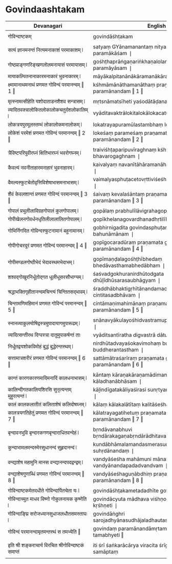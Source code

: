 # Govindaashtakam

| Devanagari | English |
| ------ | ------ |
|  |  |
| गोविन्दाष्टकम्   | govindāśhṭakam   |
|  |  |
| सत्यं ज्ञानमनन्तं नित्यमनाकाशं परमाकाशम् ❘   | satyaṃ GYānamanantaṃ nityamanākāśaṃ paramākāśam ❘   |
| गोष्ठप्राङ्गणरिङ्खणलोलमनायासं परमायासम् ❘   | gośhṭhaprāṅgaṇariṅkhaṇalolamanāyāsaṃ paramāyāsam ❘   |
| मायाकल्पितनानाकारमनाकारं भुवनाकारम् ❘   | māyākalpitanānākāramanākāraṃ bhuvanākāram ❘   |
| क्ष्मामानाथमनाथं प्रणमत गोविन्दं परमानन्दम् ‖ 1 ‖   | kśhmāmānāthamanāthaṃ praṇamata govindaṃ paramānandam ‖ 1 ‖   |
|  |  |
| मृत्स्नामत्सीहेति यशोदाताडनशैशव सन्त्रासम् ❘   | mṛtsnāmatsīheti yaśodātāḍanaśaiśava santrāsam ❘   |
| व्यादितवक्त्रालोकितलोकालोकचतुर्दशलोकालिम् ❘   | vyāditavaktrālokitalokālokacaturdaśalokālim ❘   |
| लोकत्रयपुरमूलस्तम्भं लोकालोकमनालोकम् ❘   | lokatrayapuramūlastambhaṃ lokālokamanālokam ❘   |
| लोकेशं परमेशं प्रणमत गोविन्दं परमानन्दम् ‖ 2 ‖   | lokeśaṃ parameśaṃ praṇamata govindaṃ paramānandam ‖ 2 ‖   |
|  |  |
| त्रैविष्टपरिपुवीरघ्नं क्षितिभारघ्नं भवरोगघ्नम् ❘   | traiviśhṭaparipuvīraghnaṃ kśhitibhāraghnaṃ bhavarogaghnam ❘   |
| कैवल्यं नवनीताहारमनाहारं भुवनाहारम् ❘   | kaivalyaṃ navanītāhāramanāhāraṃ bhuvanāhāram ❘   |
| वैमल्यस्फुटचेतोवृत्तिविशेषाभासमनाभासम् ❘   | vaimalyasphuṭacetovṛttiviśeśhābhāsamanābhāsam ❘   |
| शैवं केवलशान्तं प्रणमत गोविन्दं परमानन्दम् ‖ 3 ‖   | śaivaṃ kevalaśāntaṃ praṇamata govindaṃ paramānandam ‖ 3 ‖   |
|  |  |
| गोपालं प्रभुलीलाविग्रहगोपालं कुलगोपालम् ❘   | gopālaṃ prabhulīlāvigrahagopālaṃ kulagopālam ❘   |
| गोपीखेलनगोवर्धनधृतिलीलालालितगोपालम् ❘   | gopīkhelanagovardhanadhṛtilīlālālitagopālam ❘   |
| गोभिर्निगदित गोविन्दस्फुटनामानं बहुनामानम् ❘   | gobhirnigadita govindasphuṭanāmānaṃ bahunāmānam ❘   |
| गोपीगोचरदूरं प्रणमत गोविन्दं परमानन्दम् ‖ 4 ‖   | gopīgocaradūraṃ praṇamata govindaṃ paramānandam ‖ 4 ‖   |
|  |  |
| गोपीमण्डलगोष्ठीभेदं भेदावस्थमभेदाभम् ❘   | gopīmaṇḍalagośhṭhībhedaṃ bhedāvasthamabhedābham ❘   |
| शश्वद्गोखुरनिर्धूतोद्गत धूलीधूसरसौभाग्यम् ❘   | śaśvadgokhuranirdhūtodgata dhūḻīdhūsarasaubhāgyam ❘   |
| श्रद्धाभक्तिगृहीतानन्दमचिन्त्यं चिन्तितसद्भावम् ❘   | śraddhābhaktigṛhītānandamacintyaṃ cintitasadbhāvam ❘   |
| चिन्तामणिमहिमानं प्रणमत गोविन्दं परमानन्दम् ‖ 5 ‖   | cintāmaṇimahimānaṃ praṇamata govindaṃ paramānandam ‖ 5 ‖   |
|  |  |
| स्नानव्याकुलयोषिद्वस्त्रमुपादायागमुपारूढम् ❘   | snānavyākulayośhidvastramupādāyāgamupārūḍham ❘   |
| व्यादित्सन्तीरथ दिग्वस्त्रा दातुमुपाकर्षन्तं ताः   | vyāditsantīratha digvastrā dātumupākarśhantaṃ tāḥ   |
| निर्धूतद्वयशोकविमोहं बुद्धं बुद्धेरन्तस्थम् ❘   | nirdhūtadvayaśokavimohaṃ buddhaṃ buddherantastham ❘   |
| सत्तामात्रशरीरं प्रणमत गोविन्दं परमानन्दम् ‖ 6 ‖   | sattāmātraśarīraṃ praṇamata govindaṃ paramānandam ‖ 6 ‖   |
|  |  |
| कान्तं कारणकारणमादिमनादिं कालधनाभासम् ❘   | kāntaṃ kāraṇakāraṇamādimanādiṃ kāladhanābhāsam ❘   |
| कालिन्दीगतकालियशिरसि सुनृत्यन्तम् मुहुरत्यन्तं ❘   | kāḻindīgatakāliyaśirasi sunṛtyantam muhuratyantaṃ ❘   |
| कालं कालकलातीतं कलिताशेषं कलिदोषघ्नम् ❘   | kālaṃ kālakalātītaṃ kalitāśeśhaṃ kalidośhaghnam ❘   |
| कालत्रयगतिहेतुं प्रणमत गोविन्दं परमानन्दम् ‖ 7 ‖   | kālatrayagatihetuṃ praṇamata govindaṃ paramānandam ‖ 7 ‖   |
|  |  |
| बृन्दावनभुवि बृन्दारकगणबृन्दाराधितवन्देहं ❘   | bṛndāvanabhuvi bṛndārakagaṇabṛndārādhitavandehaṃ ❘   |
| कुन्दाभामलमन्दस्मेरसुधानन्दं सुहृदानन्दं ❘   | kundābhāmalamandasmerasudhānandaṃ suhṛdānandaṃ ❘   |
| वन्द्याशेष महामुनि मानस वन्द्यानन्दपदद्वन्द्वम् ❘   | vandyāśeśha mahāmuni mānasa vandyānandapadadvandvam ❘   |
| वन्द्याशेषगुणाब्धिं प्रणमत गोविन्दं परमानन्दम् ‖ 8 ‖   | vandyāśeśhaguṇābdhiṃ praṇamata govindaṃ paramānandam ‖ 8 ‖   |
|  |  |
| गोविन्दाष्टकमेतदधीते गोविन्दार्पितचेता यः ❘   | govindāśhṭakametadadhīte govindārpitacetā yaḥ ❘   |
| गोविन्दाच्युत माधव विष्णो गोकुलनायक कृष्णेति ❘   | govindācyuta mādhava viśhṇo gokulanāyaka kṛśhṇeti ❘   |
| गोविन्दाङ्घ्रि सरोजध्यानसुधाजलधौतसमस्ताघः ❘   | govindāṅghri sarojadhyānasudhājaladhautasamastāghaḥ ❘   |
| गोविन्दं परमानन्दामृतमन्तस्थं स तमभ्येति ‖   | govindaṃ paramānandāmṛtamantasthaṃ sa tamabhyeti ‖   |
|  |  |
| इति श्री शङ्कराचार्य विरचित श्रीगोविन्दाष्टकं समाप्तं   | iti śrī śaṅkarācārya viracita śrīgovindāśhṭakaṃ samāptaṃ   |
|  |  |
